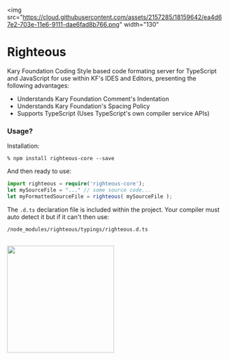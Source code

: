 
<img src="https://cloud.githubusercontent.com/assets/2157285/18159642/ea4d67e2-703e-11e6-9111-dae6fad8b766.png" width="130"
> 

# Righteous
Kary Foundation Coding Style based code formating server for TypeScript and JavaScript for use within KF's IDES and Editors, presenting the following advantages:

- Understands Kary Foundation Comment's Indentation
- Understands Kary Foundation's Spacing Policy
- Supports TypeScript (Uses TypeScript's own compiler service APIs)

### Usage?
Installation:
```
% npm install righteous-core --save
```
And then ready to use:
```TypeScript
import righteous = require('righteous-core');
let mySourceFile = "..." // some source code...
let myFormattedSourceFile = righteous( mySourceFile );
```
The `.d.ts` declaration file is included within the project. Your compiler must auto detect it but if it can't then use:
```
/node_modules/righteous/typings/righteous.d.ts
```

<br />
<a href="http://www.karyfoundation.org/">
    <img src="http://www.karyfoundation.org/foundation/logo/github-full-horse.png" width="250"/>
</a>
